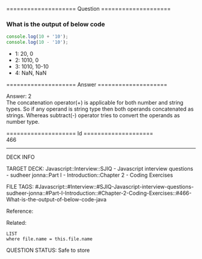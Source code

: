 ==================== Question ====================  

### What is the output of below code

```javascript
console.log(10 + '10');
console.log(10 - '10');
```

- 1: 20, 0
- 2: 1010, 0
- 3: 1010, 10-10
- 4: NaN, NaN  

==================== Answer ====================  

Answer: 2  
The concatenation operator(+) is applicable for both number and string types. So
if any operand is string type then both operands concatenated as strings.
Whereas subtract(-) operator tries to convert the operands as number type.

==================== Id ====================  
466
<!--ID: 1707879799357-->

---

DECK INFO

TARGET DECK: Javascript::Interview::SJIQ - Javascript interview questions - sudheer jonna::Part I - Introduction::Chapter 2 - Coding Exercises

FILE TAGS: #Javascript::#Interview::#SJIQ-Javascript-interview-questions-sudheer-jonna::#Part-I-Introduction::#Chapter-2-Coding-Exercises::#466-What-is-the-output-of-below-code-java

Reference:

Related:

```dataview
LIST
where file.name = this.file.name
```
QUESTION STATUS: Safe to store
